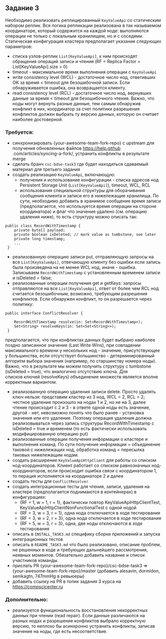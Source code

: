 ## Задание 3
Необходимо реализовать реплицированный `KeyValueApi` со статическим набором реплик. Вся логика репликации реализована
в так называемом координаторе, который содержится на каждой ноде: выполняются операции не только с локальным хранилищем,
 но и с соседями. Статическая конфигурация кластера предполагает указание следующих параметров:
- списка узлов-реплик `List[KeyValueApi]`, к ним происходят обращения операций записи и чтения (RF = Replica Factor = 
List[KeyValueApi].size > 0) 
- timeout - максимальное время выполнения операции с `KeyValueApi`  
- write consistency level (WCL) -  достаточное число нод, ответивших OK за время < timeout для безошибочной записи. Если
 обнаруживается ошибка, она возвращается клиенту.  
- read consistency level (RCL) - достаточное число нод, вернувших данные за время < timeout для безошибочного чтения. 
Важно, что ноды могут вернуть разные данные, тем самым обнаружив конфликт в них, координатор за счет политики 
разрешения конфликтов должен выбрать ту версию данных, которую он считает наиболее достоверной.  

### Требуется:
- синхронизировать {your-awesome-team-fork-repo} c upstream для получения обновленных файлов https://help.github
.com/articles/syncing-a-fork/, устранить конфликты в результате merge 
- сделать бранч `csc-bdse-task3` где будет находиться сдаваемый материал для третьего задания
- создать реализацию `KeyValueApi`, включающую:
  - получения и использование конфигурации - списка адресов нод Persistent Storage Unit (`List[KeyValueApi]`), timeout, 
  WCL, RCL
  - использования специальной структуры для оборачивания сообщения клиента и записи его в нижележащие хранилища. По 
  сути, необходимо добавить в хранимое сообщение время записи (предполагается, что используется время операции на 
  стороне координатора) и флаг что значение удалено (см. операцию удаления ниже), то есть структуру можно описать так: 
```
public class RecordWithTimestamp {
    private byte[] payload;
    private boolean isDeleted; // mark value as tumbstone, see later
    private long timestamp;
    ...
 }
 ```  
 
  - реализованную операцию записи put, отправляющую запросы на все `List[KeyValueApi]`, отвечающую клиенту без ошибки
   если запись была произведена на не менее WCL нод, иначе - ошибка. Записываем `RecordWithTimestamp` с установленным
    временем записи и isDeleted = false;
  - реализованные операции получения get и getKeys: запросы отправляются на все `List[KeyValueApi]`, ответ от более 
  чем RCL нод считается безошибочным, возможно, требующим разрешения конфликтов. Если обнаружен конфликт, то он 
  разрешается через политику:   
```
public interface ConflictResolver {

    RecordWithTimestamp resolve(in: Set<RecordWithTimestamp>);
    Set<String> resolveKeys(in: Set<Set<String>>);
 }
 ```      
  предполагается, что при конфликтах данных будет выбрано наиболее поздно записанное значение (Last Write Wins), при 
  совпадении максимального времени у нескольких нод - значение, присутствующее у большинства, если отсутствует 
  большинство - детерминированный алгоритм выбора значения (например, по старшинству номера ноды). Важно, что в 
  результате мы можем получить структуру с tumbstone (isDeleted = true), что аналогично отсутствию ключа. Для  
  списков ключей (resolveKeys) объединение множеств является вполне корректным вариантом.    
 - реализованную операцию удаления записи delete. Просто удалять ключ нельзя: представим кластер из 3 нод, WCL = 2, 
 RCL = 2; честное удаление произошло на нодах 1 и 2, но не на 3, далее чтение происходит с 2 и 3 - в ответе одной 
 ноды есть значение, другой - нет, невозможно понять что было ранее - установка значения или его удаление. Поэтому 
 операция удаления должна реализовываться через запись структуры RecordWithTimestamp c isDeleted = true и временем 
 (то есть фактически использовать модифицированную операцию put)  
 - реализованные операции получения информации о кластере и выполнения команд. По сути получение информации = 
 объединение таковой с нижележащих нод, обработка команд = пересылка таковых нижележащим нодам.   
- создать расширение `KeyValueApiHttpClient` для работы со списком нод-координаторов. Клиент работает со списком 
равнозначных нод-координаторов, если происходит ошибка связи с координатором 1, то перация исполняется на 
координаторе 2 и далее    
- создать тесты для `ConflictResolver`
- создать интеграционные тесты для чтения, записи, удаления на кластере (предполагается поднимаются в контейнерах) в 
конфигурациях:
  - {RF = 1, w = 1, r = 1}, фактически повтор KeyValueApiHttpClientTest, KeyValueApiHttpClientNonFunctionalTest c одной нодой
  - {RF = 3, w = 3, r = 1}, одна нода отключается в ходе тестирования
  - {RF = 3, w = 2, r = 3}, одна нода отключается в ходе тестирования
  - {RF = 5, w = 3, r = 3}, одна, две ноды отключаются в ходе тестирования
- описать в `INSTALL_TASK3.md` специфику сборки приложений и запуска интеграционных тестов
- описать в `README_TASK3.md` что было реализовано, описание проблем, не решенных в коде и требующих дальнейшего 
рассмотрения, неявных моментов. Обязательно добавить название и список участников команды.  
- прислать PR {your-awesome-team-fork-repo}/csc-bdse-task3 => {your-awesome-team-fork-repo}/master (добавить alesavin, 
dormidon, semkagtn, 747mmHg в ревьюеры)  
- добавить ссылку на PR в топик задания 3 курса на https://compscicenter.ru       

### Дополнительно:
- реализуется функциональность восстановления некорректных данных при чтении (read repair). Если данные различаются 
на разных нодах и разрешение конфликтов выбрало корректную версию, то неплохо бы асинхронно устранить конфликты, 
записав значение на ноды, где есть несоответствие.